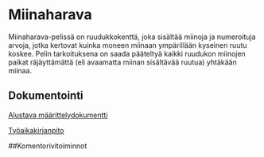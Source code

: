 # Miinaharava
Miinaharava-pelissä on ruudukkokenttä, joka sisältää miinoja ja numeroituja arvoja, jotka kertovat kuinka moneen miinaan ympärillään kyseinen ruutu koskee. Pelin tarkoituksena on saada pääteltyä kaikki ruudukon miinojen paikat räjäyttämättä (eli avaamatta miinan sisältävää ruutua) yhtäkään miinaa.

## Dokumentointi

[Alustava määrittelydokumentti](https://github.com/hackinen/ot-harjoitustyo/blob/master/dokumentointi/alustava-maarittelydokumentti.md)

[Työaikakirjanpito](https://github.com/hackinen/ot-harjoitustyo/blob/master/dokumentointi/tyoaikakirjanpito.md)

##Komentorivitoiminnot

